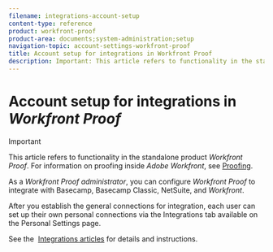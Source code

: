 ```yaml
---
filename: integrations-account-setup
content-type: reference
product: workfront-proof
product-area: documents;system-administration;setup
navigation-topic: account-settings-workfront-proof
title: Account setup for integrations in Workfront Proof
description: Important: This article refers to functionality in the standalone product Workfront Proof. For information on proofing inside Adobe Workfront, see Proofing.
---
```


# Account setup for integrations in *Workfront Proof*

>[!IMPORTANT]
>
>This article refers to functionality in the standalone product *Workfront Proof*. For information on proofing inside *Adobe Workfront*, see [Proofing](../../../review-and-approve-work/proofing/proofing.md).

As a *Workfront Proof administrator*, you can configure *Workfront Proof* to integrate with Basecamp, Basecamp Classic, NetSuite, and *Workfront*.

After you establish the&nbsp;general connections for integration, each user can set up&nbsp;their own personal connections via the Integrations tab available on the Personal Settings page.

See the&nbsp; [Integrations articles](https://support.workfront.com/hc/en-us/categories/115000588707-Integrations) for details and instructions.
